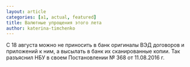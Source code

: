 ```yaml
---
layout: article
categories: [a1, actual, featured]
title: Валютные упрощения этого лета 
author: katerina-timchenko
---
```


С 18 августа можно не приносить в банк оригиналы ВЭД договоров и приложений к ним, а высылать в банк их сканированные копии. 
Так разъяснил НБУ в своем Постановлении № 368 от 11.08.2016 г. 
